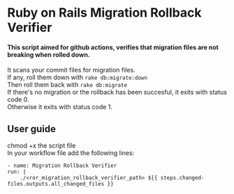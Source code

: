 # Ruby on Rails Migration Rollback Verifier

#### This script aimed for github actions, verifies that migration files are not breaking when rolled down.

It scans your commit files for migration files.  
If any, roll them down with `rake db:migrate:down`  
Then roll them back with `rake db:migrate`  
If there's no migration or the rollback has been succesful, it exits with status code 0.  
Otherwise it exits with status code 1.  

## User guide
chmod +x the script file  
In your workflow file add the following lines:  
```
- name: Migration Rollback Verifier
run: |
    ./<ror_migration_rollback_verifier_path> ${{ steps.changed-files.outputs.all_changed_files }}
```
